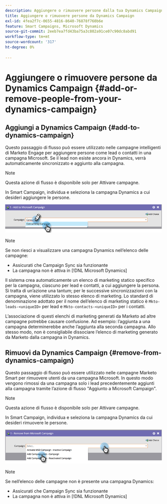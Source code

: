 ```yaml
---
description: Aggiungere o rimuovere persone dalla tua Dynamics Campaign - Documentazione di Marketo - Documentazione del prodotto
title: Aggiungere o rimuovere persone da Dynamics Campaign
exl-id: 4fea2f7c-0655-4816-8640-76878f760b6e
feature: Smart Campaigns, Microsoft Dynamics
source-git-commit: 2eeb7ea7fd43ba75a3c802a91ce07c90dc8abd91
workflow-type: tm+mt
source-wordcount: '317'
ht-degree: 0%

---
```


# Aggiungere o rimuovere persone da Dynamics Campaign {#add-or-remove-people-from-your-dynamics-campaign}

## Aggiungi a Dynamics Campaign {#add-to-dynamics-campaign}

Questo passaggio di flusso può essere utilizzato nelle campagne intelligenti di Marketo Engage per aggiungere persone come lead o contatti in una campagna Microsoft. Se il lead non esiste ancora in Dynamics, verrà automaticamente sincronizzato e aggiunto alla campagna.

>[!NOTE]
>
>Questa azione di flusso è disponibile solo per Attivare campagne.

In Smart Campaign, individua e seleziona la campagna Dynamics a cui desideri aggiungere le persone.

![](assets/add-or-remove-people-from-your-dynamics-campaign-1.png)

>[!NOTE]
>
>Se non riesci a visualizzare una campagna Dynamics nell’elenco delle campagne:
>
>* Assicurati che Campaign Sync sia funzionante
>* La campagna non è attiva in [!DNL Microsoft Dynamics]

Il sistema crea automaticamente un elenco di marketing statico specifico per la campagna, ciascuno per lead e contatti, a cui aggiungere la persona. Si tratta di un’azione una tantum; per le successive sincronizzazioni con la campagna, viene utilizzato lo stesso elenco di marketing. Lo standard di denominazione adottato per il nome dell’elenco di marketing statico è `Mkto-leads-<uniqueID>` per lead e `Mkto-contacts-<uniqueID>` per i contatti.

L’associazione di questi elenchi di marketing generati da Marketo ad altre campagne potrebbe causare confusione. Ad esempio: l’aggiunta a una campagna determinerebbe anche l’aggiunta alla seconda campagna. Allo stesso modo, non è consigliabile dissociare l’elenco di marketing generato da Marketo dalla campagna in Dynamics.

## Rimuovi da Dynamics Campaign {#remove-from-dynamics-campaign}

Questo passaggio di flusso può essere utilizzato nelle campagne Marketo Smart per rimuovere utenti da una campagna Microsoft. In questo modo vengono rimossi da una campagna solo i lead precedentemente aggiunti alla campagna tramite l’azione di flusso &quot;Aggiunto a Microsoft Campaign&quot;.

>[!NOTE]
>
>Questa azione di flusso è disponibile solo per Attivare campagne.

In Smart Campaign, individua e seleziona la campagna Dynamics da cui desideri rimuovere le persone.

![](assets/add-or-remove-people-from-your-dynamics-campaign-2.png)

>[!NOTE]
>
>Se nell’elenco delle campagne non è presente una campagna Dynamics:
>
>* Assicurati che Campaign Sync sia funzionante
>* La campagna non è attiva in [!DNL Microsoft Dynamics]
